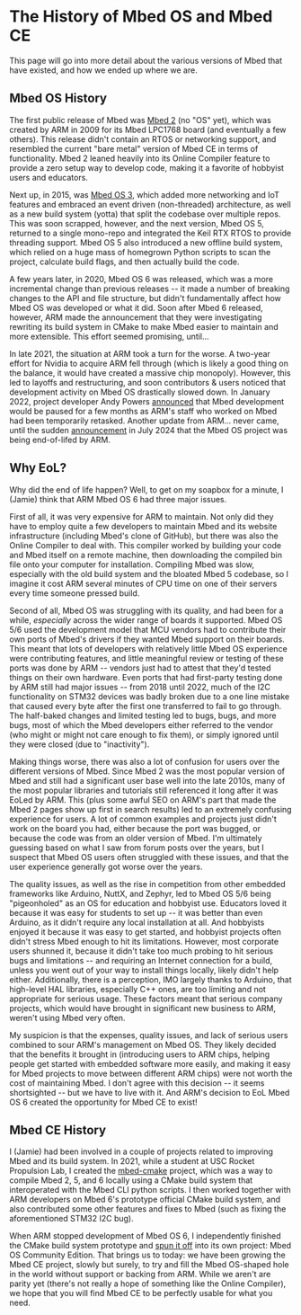 # The History of Mbed OS and Mbed CE

This page will go into more detail about the various versions of Mbed that have existed, and how we ended up where we are.

## Mbed OS History

The first public release of Mbed was [Mbed 2](https://web.archive.org/web/20100404014730/http://mbed.org/blog/entry/100/) (no "OS" yet), which was created by ARM in 2009 for its Mbed LPC1768 board (and eventually a few others). This release didn't contain an RTOS or networking support, and resembled the current "bare metal" version of Mbed CE in terms of functionality. Mbed 2 leaned heavily into its Online Compiler feature to provide a zero setup way to develop code, making it a favorite of hobbyist users and educators. 

Next up, in 2015, was [Mbed OS 3](https://os.mbed.com/blog/entry/Announcing-our-plans-for-mbed-v30/), which added more networking and IoT features and embraced an event driven (non-threaded) architecture, as well as a new build system (yotta) that split the codebase over multiple repos. This was soon scrapped, however, and the next version, Mbed OS 5, returned to a single mono-repo and integrated the Keil RTX RTOS to provide threading support. Mbed OS 5 also introduced a new offline build system, which relied on a huge mass of homegrown Python scripts to scan the project, calculate build flags, and then actually build the code.

A few years later, in 2020, Mbed OS 6 was released, which was a more incremental change than previous releases -- it made a number of breaking changes to the API and file structure, but didn't fundamentally affect how Mbed OS was developed or what it did. Soon after Mbed 6 released, however, ARM made the announcement that they were investigating rewriting its build system in CMake to make Mbed easier to maintain and more extensible. This effort seemed promising, until...

In late 2021, the situation at ARM took a turn for the worse. A two-year effort for Nvidia to acquire ARM fell through (which is likely a good thing on the balance, it would have created a massive chip monopoly). However, this led to layoffs and restructuring, and soon contributors & users noticed that development activity on Mbed OS drastically slowed down. In January 2022, project developer Andy Powers [announced](https://forums.mbed.com/t/will-mbed-os-get-back-its-previous-pace-of-development/15839/4?u=multiplemonomials) that Mbed development would be paused for a few months as ARM's staff who worked on Mbed had been temporarily retasked. Another update from ARM... never came, until the sudden [announcement](https://forums.mbed.com/t/important-update-on-mbed-end-of-life/23644) in July 2024 that the Mbed OS project was being end-of-lifed by ARM.

## Why EoL?
Why did the end of life happen? Well, to get on my soapbox for a minute, I (Jamie) think that ARM Mbed OS 6 had three major issues.

First of all, it was very expensive for ARM to maintain. Not only did they have to employ quite a few developers to maintain Mbed and its website infrastructure (including Mbed's clone of GitHub), but there was also the Online Compiler to deal with. This compiler worked by building your code and Mbed itself on a remote machine, then downloading the compiled bin file onto your computer for installation. Compiling Mbed was slow, especially with the old build system and the bloated Mbed 5 codebase, so I imagine it cost ARM several minutes of CPU time on one of their servers every time someone pressed build.

Second of all, Mbed OS was struggling with its quality, and had been for a while, _especially_ across the wider range of boards it supported. Mbed OS 5/6 used the development model that MCU vendors had to contribute their own ports of Mbed's drivers if they wanted Mbed support on their boards. This meant that lots of developers with relatively little Mbed OS experience were contributing features, and little meaningful review or testing of these ports was done by ARM -- vendors just had to attest that they'd tested things on their own hardware. Even ports that had first-party testing done by ARM still had major issues -- from 2018 until 2022, much of the I2C functionality on STM32 devices was badly broken due to a one line mistake that caused every byte after the first one transferred to fail to go through. The half-baked changes and limited testing led to bugs, bugs, and more bugs, most of which the Mbed developers either referred to the vendor (who might or might not care enough to fix them), or simply ignored until they were closed (due to "inactivity").

Making things worse, there was also a lot of confusion for users over the different versions of Mbed. Since Mbed 2 was the most popular version of Mbed and still had a significant user base well into the late 2010s, many of the most popular libraries and tutorials still referenced it long after it was EoLed by ARM. This (plus some awful SEO on ARM's part that made the Mbed 2 pages show up first in search results) led to an extremely confusing experience for users. A lot of common examples and projects just didn't work on the board you had, either because the port was bugged, or because the code was from an older version of Mbed. I'm ultimately guessing based on what I saw from forum posts over the years, but I suspect that Mbed OS users often struggled with these issues, and that the user experience generally got worse over the years.

The quality issues, as well as the rise in competition from other embedded frameworks like Arduino, NuttX, and Zephyr, led to Mbed OS 5/6 being "pigeonholed" as an OS for education and hobbyist use. Educators loved it because it was easy for students to set up -- it was better than even Arduino, as it didn't require any local installation at all. And hobbyists enjoyed it because it was easy to get started, and hobbyist projects often didn't stress Mbed enough to hit its limitations. However, most corporate users shunned it, because it didn't take too much probing to hit serious bugs and limitations -- and requiring an Internet connection for a build, unless you went out of your way to install things locally, likely didn't help either. Additionally, there is a perception, IMO largely thanks to Arduino, that high-level HAL libraries, especially C++ ones, are too limiting and not appropriate for serious usage. These factors meant that serious company projects, which would have brought in significant new business to ARM, weren't using Mbed very often.

My suspicion is that the expenses, quality issues, and lack of serious users combined to sour ARM's management on Mbed OS. They likely decided that the benefits it brought in (introducing users to ARM chips, helping people get started with embedded software more easily, and making it easy for Mbed projects to move between different ARM chips) were not worth the cost of maintaining Mbed. I don't agree with this decision -- it seems shortsighted -- but we have to live with it. And ARM's decision to EoL Mbed OS 6 created the opportunity for Mbed CE to exist!

## Mbed CE History

I (Jamie) had been involved in a couple of projects related to improving Mbed and its build system. In 2021, while a student at USC Rocket Propulsion Lab, I created the [mbed-cmake](https://github.com/USCRPL/mbed-cmake) project, which was a way to compile Mbed 2, 5, and 6 locally using a CMake build system that interoperated with the Mbed CLI python scripts. I then worked together with ARM developers on Mbed 6's prototype official CMake build system, and also contributed some other features and fixes to Mbed (such as fixing the aforementioned STM32 I2C bug).

When ARM stopped development of Mbed OS 6, I independently finished the CMake build system prototype and [spun it off](https://forums.mbed.com/t/help-wanted-mbed-ce-a-community-fork-of-mbed-os/17998) into its own project: Mbed OS Community Edition. That brings us to today: we have been growing the Mbed CE project, slowly but surely, to try and fill the Mbed OS-shaped hole in the world without support or backing from ARM. While we aren't are parity yet (there's not really a hope of something like the Online Compiler), we hope that you will find Mbed CE to be perfectly usable for what you need.
